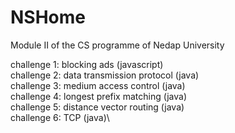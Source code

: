# NSHome
Module II of the CS programme of Nedap University

challenge 1: blocking ads (javascript)\
challenge 2: data transmission protocol (java)\
challenge 3: medium access control (java)\
challenge 4: longest prefix matching (java)\
challenge 5: distance vector routing (java)\
challenge 6: TCP (java)\
